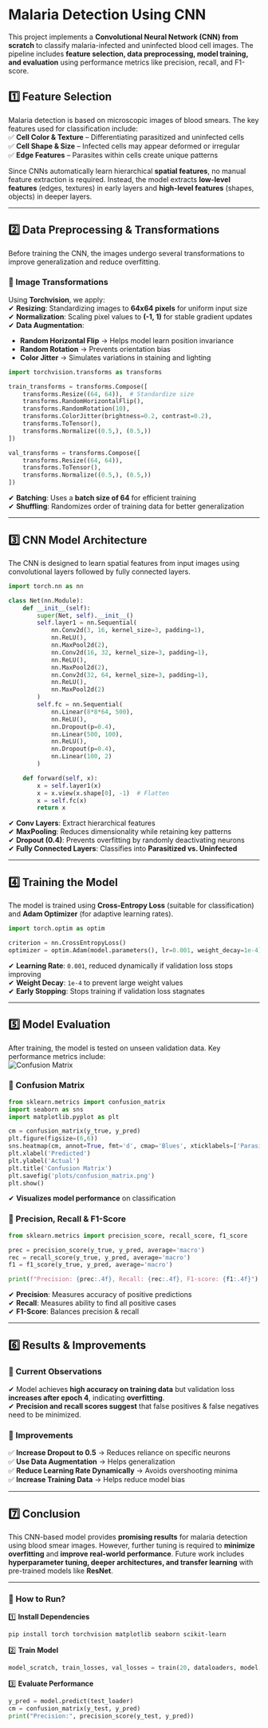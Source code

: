 # **Malaria Detection Using CNN**  

This project implements a **Convolutional Neural Network (CNN) from scratch** to classify malaria-infected and uninfected blood cell images. The pipeline includes **feature selection, data preprocessing, model training, and evaluation** using performance metrics like precision, recall, and F1-score.  

## **1️⃣ Feature Selection**  
Malaria detection is based on microscopic images of blood smears. The key features used for classification include:  
✅ **Cell Color & Texture** – Differentiating parasitized and uninfected cells  
✅ **Cell Shape & Size** – Infected cells may appear deformed or irregular  
✅ **Edge Features** – Parasites within cells create unique patterns  

Since CNNs automatically learn hierarchical **spatial features**, no manual feature extraction is required. Instead, the model extracts **low-level features** (edges, textures) in early layers and **high-level features** (shapes, objects) in deeper layers.  

---

## **2️⃣ Data Preprocessing & Transformations**  
Before training the CNN, the images undergo several transformations to improve generalization and reduce overfitting.  

### **📌 Image Transformations**
Using **Torchvision**, we apply:  
✔ **Resizing**: Standardizing images to **64x64 pixels** for uniform input size  
✔ **Normalization**: Scaling pixel values to **(-1, 1)** for stable gradient updates  
✔ **Data Augmentation**:  
   - **Random Horizontal Flip** → Helps model learn position invariance  
   - **Random Rotation** → Prevents orientation bias  
   - **Color Jitter** → Simulates variations in staining and lighting  

```python
import torchvision.transforms as transforms

train_transforms = transforms.Compose([
    transforms.Resize((64, 64)),  # Standardize size
    transforms.RandomHorizontalFlip(),  
    transforms.RandomRotation(10),  
    transforms.ColorJitter(brightness=0.2, contrast=0.2),  
    transforms.ToTensor(),
    transforms.Normalize((0.5,), (0.5,))
])

val_transforms = transforms.Compose([
    transforms.Resize((64, 64)),
    transforms.ToTensor(),
    transforms.Normalize((0.5,), (0.5,))
])
```

✔ **Batching**: Uses a **batch size of 64** for efficient training  
✔ **Shuffling**: Randomizes order of training data for better generalization  

---

## **3️⃣ CNN Model Architecture**  
The CNN is designed to learn spatial features from input images using convolutional layers followed by fully connected layers.  

```python
import torch.nn as nn

class Net(nn.Module):
    def __init__(self):
        super(Net, self).__init__()
        self.layer1 = nn.Sequential(
            nn.Conv2d(3, 16, kernel_size=3, padding=1),
            nn.ReLU(),
            nn.MaxPool2d(2),
            nn.Conv2d(16, 32, kernel_size=3, padding=1),
            nn.ReLU(),
            nn.MaxPool2d(2),
            nn.Conv2d(32, 64, kernel_size=3, padding=1),
            nn.ReLU(),
            nn.MaxPool2d(2)
        )
        self.fc = nn.Sequential(
            nn.Linear(8*8*64, 500),
            nn.ReLU(),
            nn.Dropout(p=0.4),  
            nn.Linear(500, 100),
            nn.ReLU(),
            nn.Dropout(p=0.4),  
            nn.Linear(100, 2)
        )

    def forward(self, x):
        x = self.layer1(x)
        x = x.view(x.shape[0], -1)  # Flatten
        x = self.fc(x)
        return x
```

✔ **Conv Layers**: Extract hierarchical features  
✔ **MaxPooling**: Reduces dimensionality while retaining key patterns  
✔ **Dropout (0.4)**: Prevents overfitting by randomly deactivating neurons  
✔ **Fully Connected Layers**: Classifies into **Parasitized vs. Uninfected**  

---

## **4️⃣ Training the Model**  
The model is trained using **Cross-Entropy Loss** (suitable for classification) and **Adam Optimizer** (for adaptive learning rates).  

```python
import torch.optim as optim

criterion = nn.CrossEntropyLoss()
optimizer = optim.Adam(model.parameters(), lr=0.001, weight_decay=1e-4)
```

✔ **Learning Rate**: `0.001`, reduced dynamically if validation loss stops improving  
✔ **Weight Decay**: `1e-4` to prevent large weight values  
✔ **Early Stopping**: Stops training if validation loss stagnates  

---

## **5️⃣ Model Evaluation**  
After training, the model is tested on unseen validation data. Key performance metrics include:  
![Confusion Matrix](https://github.com/bonsoul/Malaria_Detection_CNN/blob/main/Training%20Validation%20Loss%20with%20CNN%20from%20scratch.png)

### **📌 Confusion Matrix**
```python
from sklearn.metrics import confusion_matrix
import seaborn as sns
import matplotlib.pyplot as plt

cm = confusion_matrix(y_true, y_pred)
plt.figure(figsize=(6,6))
sns.heatmap(cm, annot=True, fmt='d', cmap='Blues', xticklabels=['Parasitized', 'Uninfected'], yticklabels=['Parasitized', 'Uninfected'])
plt.xlabel('Predicted')
plt.ylabel('Actual')
plt.title('Confusion Matrix')
plt.savefig('plots/confusion_matrix.png')
plt.show()
```
✔ **Visualizes model performance** on classification  

### **📌 Precision, Recall & F1-Score**
```python
from sklearn.metrics import precision_score, recall_score, f1_score

prec = precision_score(y_true, y_pred, average='macro')
rec = recall_score(y_true, y_pred, average='macro')
f1 = f1_score(y_true, y_pred, average='macro')

print(f"Precision: {prec:.4f}, Recall: {rec:.4f}, F1-score: {f1:.4f}")
```
✔ **Precision**: Measures accuracy of positive predictions  
✔ **Recall**: Measures ability to find all positive cases  
✔ **F1-Score**: Balances precision & recall  

---

## **6️⃣ Results & Improvements**
### **📌 Current Observations**
✔ Model achieves **high accuracy on training data** but validation loss **increases after epoch 4**, indicating **overfitting**.  
✔ **Precision and recall scores suggest** that false positives & false negatives need to be minimized.  

### **📌 Improvements**
✅ **Increase Dropout to 0.5** → Reduces reliance on specific neurons  
✅ **Use Data Augmentation** → Helps generalization  
✅ **Reduce Learning Rate Dynamically** → Avoids overshooting minima  
✅ **Increase Training Data** → Helps reduce model bias  

---

## **7️⃣ Conclusion**
This CNN-based model provides **promising results** for malaria detection using blood smear images. However, further tuning is required to **minimize overfitting** and **improve real-world performance**. Future work includes **hyperparameter tuning, deeper architectures, and transfer learning** with pre-trained models like **ResNet**.

---

### **🚀 How to Run?**
1️⃣ **Install Dependencies**  
```bash
pip install torch torchvision matplotlib seaborn scikit-learn
```
2️⃣ **Train Model**  
```python
model_scratch, train_losses, val_losses = train(20, dataloaders, model, optimizer, criterion, device, 'models/model_scratch.pt')
```
3️⃣ **Evaluate Performance**  
```python
y_pred = model.predict(test_loader)
cm = confusion_matrix(y_test, y_pred)
print("Precision:", precision_score(y_test, y_pred))
```

